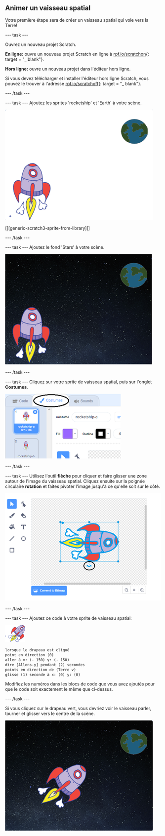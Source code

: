 ## Animer un vaisseau spatial

Votre première étape sera de créer un vaisseau spatial qui vole vers la Terre!

\--- task \---

Ouvrez un nouveau projet Scratch.

**En ligne:** ouvre un nouveau projet Scratch en ligne à [rpf.io/scratchon](http://rpf.io/scratchon){: target = "_ blank"}.

**Hors ligne:** ouvre un nouveau projet dans l'éditeur hors ligne.

Si vous devez télécharger et installer l'éditeur hors ligne Scratch, vous pouvez le trouver à l'adresse [rpf.io/scratchoff](http://rpf.io/scratchoff){: target = "_ blank"}.

\--- /task \---

\--- task \--- Ajoutez les sprites 'rocketship' et 'Earth' à votre scène.

![Les lutins Spaceship et Terre](images/space-sprites.png)

[[[generic-scratch3-sprite-from-library]]]

\--- /task \---

\--- task \--- Ajoutez le fond 'Stars' à votre scène.

![Un arrière plan](images/space-backdrop.png)

\--- /task \---

\--- task \--- Cliquez sur votre sprite de vaisseau spatial, puis sur l'onglet **Costumes**.

![Costume de lutin](images/space-costume.png)

\--- /task \---

\--- task \--- Utilisez l'outil **flèche** pour cliquer et faire glisser une zone autour de l'image du vaisseau spatial. Cliquez ensuite sur la poignée circulaire **rotation** et faites pivoter l'image jusqu'à ce qu'elle soit sur le côté.

![Faire pivoter un costume](images/space-rotate.png)

\--- /task \---

\--- task \--- Ajoutez ce code à votre sprite de vaisseau spatial:

![Sprite de vaisseau spatial](images/sprite-spaceship.png)

```blocks3
lorsque le drapeau est cliqué
point en direction (0)
aller à x: (- 150) y: (- 150)
dire [Allons-y] pendant (2) secondes
points en direction de (Terre v)
glisse (1) seconde à x: (0) y: (0)
```

Modifiez les numéros dans les blocs de code que vous avez ajoutés pour que le code soit exactement le même que ci-dessus.

\--- /task \---

Si vous cliquez sur le drapeau vert, vous devriez voir le vaisseau parler, tourner et glisser vers le centre de la scène.

![Test d'une animation de vaisseau spatial](images/space-animate-stage.png)